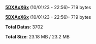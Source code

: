 [**5DXAxX6x**](/data/5DXAxX6x.txt) (10/01/23 - 22:56)- 719 bytes

[**5DXAxX6x**](/data/5DXAxX6x.txt) (10/01/23 - 22:56)- 719 bytes

**Total Datas**: 3702

**Total Size**: 23.18 MB / 23.2 MB